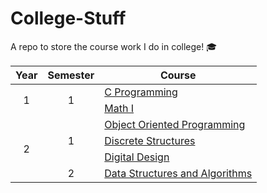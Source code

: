 # College-Stuff
A repo to store the course work I do in college! 🎓

<table>
<thead>
  <tr>
    <th>Year</th>
    <th>Semester</th>
    <th>Course</th>
  </tr>
</thead>
<tbody>
  <tr>
    <td rowspan="2" align="center">1</td>
    <td rowspan="2" align="center">1</td>
    <td><a href="Year 1/C Programming/">C Programming</a></td>
  </tr>
  <tr>
    <td><a href="Year 1/Math I/">Math I</a></td>
  </tr>
  <tr>
    <td rowspan="4" align="center">2</td>
    <td rowspan="3" align="center">1</td>
    <td><a href="Year 2/Semester 1/Object Oriented Programming/">Object Oriented Programming</a></td>
  </tr>
  <tr>
    <td><a href="Year 2/Semester 1/Discrete Structures/">Discrete Structures</a></td>
  </tr>
  <tr>
    <td><a href="Year 2/Semester 1/Digital Design/">Digital Design</a></td>
  </tr>
  <tr>
    <td rowspan=1 align="center">2</td>
    <td ><a href="Year 2/Semester 2/DSA/">Data Structures and Algorithms</a></td>
  </tr>
</tbody>
</table>
